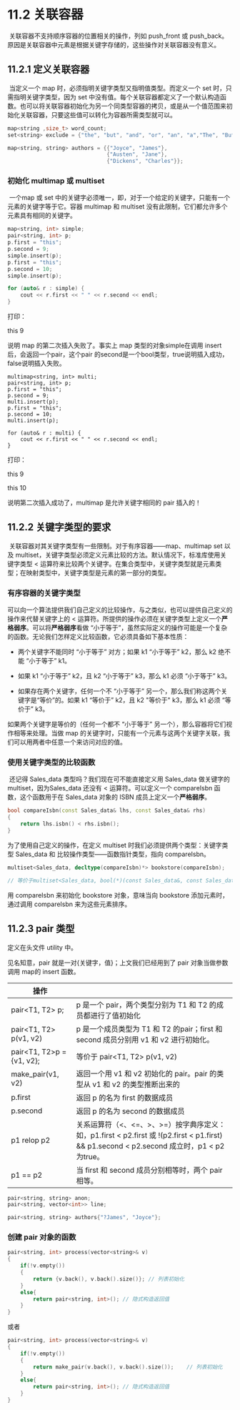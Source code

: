 # 11.2 关联容器

​	关联容器不支持顺序容器的位置相关的操作，列如 push_front 或 push_back。原因是关联容器中元素是根据关键字存储的，这些操作对关联容器没有意义。

## 11.2.1 定义关联容器

​	当定义一个 map 时，必须指明关键字类型又指明值类型。而定义一个 set 时，只需指明关键字类型，因为 set 中没有值。每个关联容器都定义了一个默认构造函数。也可以将关联容器初始化为另一个同类型容器的拷贝，或是从一个值范围来初始化关联容器，只要这些值可以转化为容器所需类型就可以。

```c++
map<string ,size_t> word_count;
set<string> exclude = {"the", "but", "and", "or", "an", "a","The", "But", "And", "Or", "An", "A"};

map<string, string> authors = {{"Joyce", "James"}, 
                               {"Austen", "Jane"},
                               {"Dickens", "Charles"}};
```

### 初始化 multimap 或 multiset

​	一个map 或 set 中的关键字必须唯一，即，对于一个给定的关键字，只能有一个元素的关键字等于它。容器 multimap 和 multiset 没有此限制，它们都允许多个元素具有相同的关键字。

```c++
map<string, int> simple;
pair<string, int> p;
p.first = "this";
p.second = 9;
simple.insert(p);
p.first = "this";
p.second = 10;
simple.insert(p);

for (auto& r : simple) {
    cout << r.first << " " << r.second << endl;
}
```

打印：

this 9

说明 map 的第二次插入失败了。事实上 map 类型的对象simple在调用 insert 后，会返回一个pair，这个pair 的second是一个bool类型，true说明插入成功，false说明插入失败。

```
multimap<string, int> multi;
pair<string, int> p;
p.first = "this";
p.second = 9;
multi.insert(p);
p.first = "this";
p.second = 10;
multi.insert(p);

for (auto& r : multi) {
    cout << r.first << " " << r.second << endl;
}
```

打印：

this 9

this 10

说明第二次插入成功了，multimap 是允许关键字相同的 pair 插入的！

## 11.2.2 关键字类型的要求

​	关联容器对其关键字类型有一些限制。对于有序容器——map、multimap set 以及 multiset，关键字类型必须定义元素比较的方法。默认情况下，标准库使用关键字类型 < 运算符来比较两个关键字。在集合类型中，关键字类型就是元素类型；在映射类型中，关键字类型是元素的第一部分的类型。

### 有序容器的关键字类型

​	可以向一个算法提供我们自己定义的比较操作，与之类似，也可以提供自己定义的操作来代替关键字上的 < 运算符。所提供的操作必须在关键字类型上定义一个**严格弱序**。可以将**严格弱序**看做 “小于等于”，虽然实际定义的操作可能是一个复杂的函数。无论我们怎样定义比较函数，它必须具备如下基本性质：

* 两个关键字不能同时 “小于等于” 对方；如果 k1 “小于等于” k2，那么 k2 绝不能 “小于等于” k1。
* 如果 k1 “小于等于” k2，且 k2 “小于等于” k3，那么 k1 必须 “小于等于” k3。

* 如果存在两个关键字，任何一个不 “小于等于” 另一个，那么我们称这两个关键字是“等价”的。如果 k1 “等价于” k2，且 k2 "等价于" k3，那么 k1 必须 “等价于” k3。

如果两个关键字是等价的（任何一个都不 “小于等于” 另一个），那么容器将它们视作相等来处理。当做 map 的关键字时，只能有一个元素与这两个关键字关联，我们可以用两者中任意一个来访问对应的值。

### 使用关键字类型的比较函数

​	还记得 Sales_data 类型吗？我们现在可不能直接定义用 Sales_data 做关键字的 multiset，因为Sales_data 还没有 < 运算符。可以定义一个 compareIsbn 函数，这个函数用于在 Sales_data 对象的 ISBN 成员上定义一个**严格弱序**。

```c++
bool compareIsbn(const Sales_data& lhs, const Sales_data& rhs)
{
    return lhs.isbn() < rhs.isbn();
}
```

为了使用自己定义的操作，在定义 multiset 时我们必须提供两个类型：关键字类型 Sales_data 和 比较操作类型——函数指针类型，指向 compareIsbn。

```c++
multiset<Sales_data, decltype(compareIsbn)*> bookstore(compareIsbn);

// 等价于multiset<Sales_data, bool(*)(const Sales_data&, const Sales_data&)> bookStore(compareIsbn);
```

用 compareIsbn 来初始化 bookstore 对象，意味当向 bookstore 添加元素时，通过调用 compareIsbn 来为这些元素排序。

## 11.2.3 pair 类型

定义在头文件 utility 中。

见名知意，pair 就是一对{关键字，值}；上文我们已经用到了 pair 对象当做参数调用 map的 insert 函数。

| 操作                      |                                                              |
| ------------------------- | ------------------------------------------------------------ |
| pair<T1, T2> p;           | p 是一个 pair，两个类型分别为 T1 和 T2 的成员都进行了值初始化 |
| pair<T1, T2> p(v1, v2)    | p 是一个成员类型为 T1 和 T2 的pair；first 和 second 成员分别用 v1 和 v2 进行初始化。 |
| pair<T1, T2>p = {v1, v2}; | 等价于 pair<T1, T2> p(v1, v2)                                |
| make_pair(v1, v2)         | 返回一个用 v1 和 v2 初始化的 pair。pair 的类型从 v1 和 v2 的类型推断出来的 |
| p.first                   | 返回 p 的名为 first 的数据成员                               |
| p.second                  | 返回 p 的名为 second 的数据成员                              |
| p1 relop p2               | 关系运算符（<、<=、>、>=）按字典序定义：如，p1.first < p2.first 或 !(p2.first < p1.first) && p1.second < p2.second 成立时，p1 < p2 为true。 |
| p1 == p2                  | 当 first 和 second 成员分别相等时，两个 pair 相等。          |

```c++
pair<string, string> anon;
pair<string, vector<int>> line;

pair<string, string> authors{"?James", "Joyce"};
```

### 创建 pair 对象的函数

```c++
pair<string, int> process(vector<string>& v)
{
    if(!v.empty())
    {
        return {v.back(), v.back().size()};	// 列表初始化
    }
    else{
        return pair<string, int>();	// 隐式构造返回值
    }
}
```

或者

```c++
pair<string, int> process(vector<string>& v)
{
    if(!v.empty())
    {
        return make_pair(v.back(), v.back().size());	// 列表初始化
    }
    else{
        return pair<string, int>();	// 隐式构造返回值
    }
}
```

